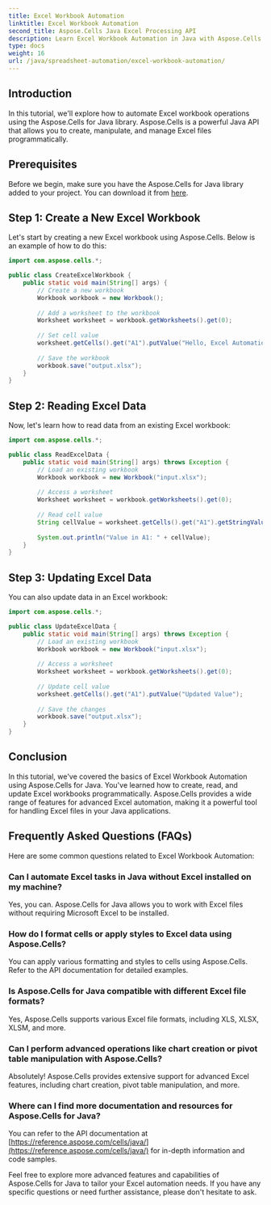 ```yaml
---
title: Excel Workbook Automation
linktitle: Excel Workbook Automation
second_title: Aspose.Cells Java Excel Processing API
description: Learn Excel Workbook Automation in Java with Aspose.Cells: Create, Read, Update Excel files programmatically. Get started now!
type: docs
weight: 16
url: /java/spreadsheet-automation/excel-workbook-automation/
---
```


## Introduction
In this tutorial, we'll explore how to automate Excel workbook operations using the Aspose.Cells for Java library. Aspose.Cells is a powerful Java API that allows you to create, manipulate, and manage Excel files programmatically.

## Prerequisites
Before we begin, make sure you have the Aspose.Cells for Java library added to your project. You can download it from [here](https://releases.aspose.com/cells/java/).

## Step 1: Create a New Excel Workbook
Let's start by creating a new Excel workbook using Aspose.Cells. Below is an example of how to do this:

```java
import com.aspose.cells.*;

public class CreateExcelWorkbook {
    public static void main(String[] args) {
        // Create a new workbook
        Workbook workbook = new Workbook();
        
        // Add a worksheet to the workbook
        Worksheet worksheet = workbook.getWorksheets().get(0);
        
        // Set cell value
        worksheet.getCells().get("A1").putValue("Hello, Excel Automation!");
        
        // Save the workbook
        workbook.save("output.xlsx");
    }
}
```

## Step 2: Reading Excel Data
Now, let's learn how to read data from an existing Excel workbook:

```java
import com.aspose.cells.*;

public class ReadExcelData {
    public static void main(String[] args) throws Exception {
        // Load an existing workbook
        Workbook workbook = new Workbook("input.xlsx");
        
        // Access a worksheet
        Worksheet worksheet = workbook.getWorksheets().get(0);
        
        // Read cell value
        String cellValue = worksheet.getCells().get("A1").getStringValue();
        
        System.out.println("Value in A1: " + cellValue);
    }
}
```

## Step 3: Updating Excel Data
You can also update data in an Excel workbook:

```java
import com.aspose.cells.*;

public class UpdateExcelData {
    public static void main(String[] args) throws Exception {
        // Load an existing workbook
        Workbook workbook = new Workbook("input.xlsx");
        
        // Access a worksheet
        Worksheet worksheet = workbook.getWorksheets().get(0);
        
        // Update cell value
        worksheet.getCells().get("A1").putValue("Updated Value");
        
        // Save the changes
        workbook.save("output.xlsx");
    }
}
```

## Conclusion
In this tutorial, we've covered the basics of Excel Workbook Automation using Aspose.Cells for Java. You've learned how to create, read, and update Excel workbooks programmatically. Aspose.Cells provides a wide range of features for advanced Excel automation, making it a powerful tool for handling Excel files in your Java applications.

## Frequently Asked Questions (FAQs)
Here are some common questions related to Excel Workbook Automation:

### Can I automate Excel tasks in Java without Excel installed on my machine?
   Yes, you can. Aspose.Cells for Java allows you to work with Excel files without requiring Microsoft Excel to be installed.

### How do I format cells or apply styles to Excel data using Aspose.Cells?
   You can apply various formatting and styles to cells using Aspose.Cells. Refer to the API documentation for detailed examples.

### Is Aspose.Cells for Java compatible with different Excel file formats?
   Yes, Aspose.Cells supports various Excel file formats, including XLS, XLSX, XLSM, and more.

### Can I perform advanced operations like chart creation or pivot table manipulation with Aspose.Cells?
   Absolutely! Aspose.Cells provides extensive support for advanced Excel features, including chart creation, pivot table manipulation, and more.

### Where can I find more documentation and resources for Aspose.Cells for Java?
   You can refer to the API documentation at [https://reference.aspose.com/cells/java/](https://reference.aspose.com/cells/java/) for in-depth information and code samples.

Feel free to explore more advanced features and capabilities of Aspose.Cells for Java to tailor your Excel automation needs. If you have any specific questions or need further assistance, please don't hesitate to ask.